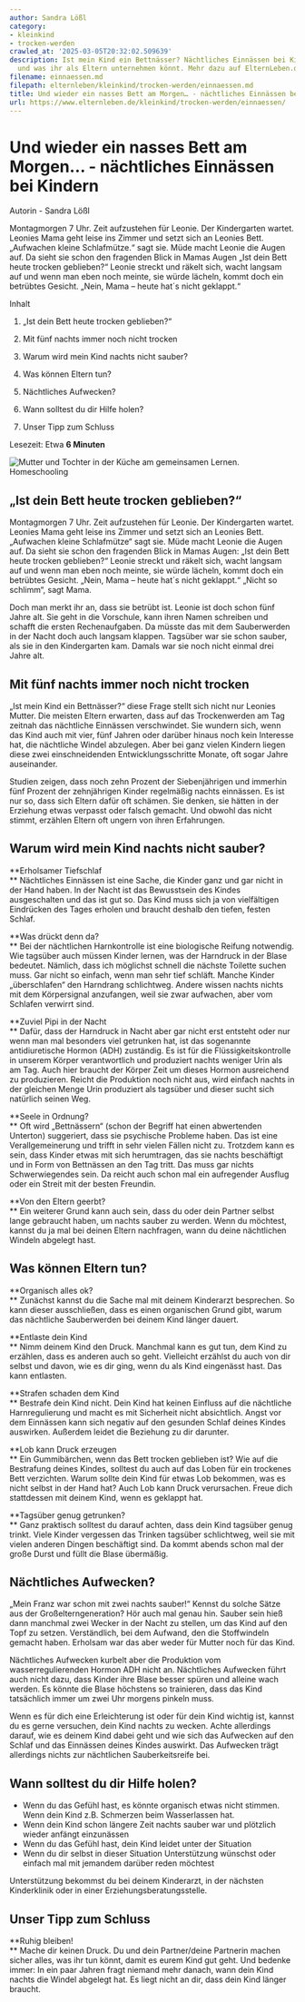 ```yaml
---
author: Sandra Lößl
category:
- kleinkind
- trocken-werden
crawled_at: '2025-03-05T20:32:02.509639'
description: Ist mein Kind ein Bettnässer? Nächtliches Einnässen bei Kindern – Ursachen
  und was ihr als Eltern unternehmen könnt. Mehr dazu auf ElternLeben.de
filename: einnaessen.md
filepath: elternleben/kleinkind/trocken-werden/einnaessen.md
title: Und wieder ein nasses Bett am Morgen… - nächtliches Einnässen bei Kindern
url: https://www.elternleben.de/kleinkind/trocken-werden/einnaessen/
---
```


#  Und wieder ein nasses Bett am Morgen… - nächtliches Einnässen bei Kindern

Autorin - Sandra Lößl

Montagmorgen 7 Uhr. Zeit aufzustehen für Leonie. Der Kindergarten wartet.
Leonies Mama geht leise ins Zimmer und setzt sich an Leonies Bett. „Aufwachen
kleine Schlafmütze.“ sagt sie. Müde macht Leonie die Augen auf. Da sieht sie
schon den fragenden Blick in Mamas Augen „Ist dein Bett heute trocken
geblieben?“ Leonie streckt und räkelt sich, wacht langsam auf und wenn man
eben noch meinte, sie würde lächeln, kommt doch ein betrübtes Gesicht. „Nein,
Mama – heute hat´s nicht geklappt.“

Inhalt

1. „Ist dein Bett heute trocken geblieben?“

2. Mit fünf nachts immer noch nicht trocken

3. Warum wird mein Kind nachts nicht sauber?

4. Was können Eltern tun?

5. Nächtliches Aufwecken?

6. Wann solltest du dir Hilfe holen?

7. Unser Tipp zum Schluss

Lesezeit: Etwa **6 Minuten**

![Mutter und Tochter in der Küche am gemeinsamen Lernen.
Homeschooling](/fileadmin/_processed_/3/a/csm_Artikel_Und_wieder_ein_nasses_Bett_am_Morgen_na__chtliches_Einna__ssen_bei_Kindern_74c14debf8.jpg)

##  „Ist dein Bett heute trocken geblieben?“

Montagmorgen 7 Uhr. Zeit aufzustehen für Leonie. Der Kindergarten wartet.
Leonies Mama geht leise ins Zimmer und setzt sich an Leonies Bett. „Aufwachen
kleine Schlafmütze“ sagt sie. Müde macht Leonie die Augen auf. Da sieht sie
schon den fragenden Blick in Mamas Augen: „Ist dein Bett heute trocken
geblieben?“ Leonie streckt und räkelt sich, wacht langsam auf und wenn man
eben noch meinte, sie würde lächeln, kommt doch ein betrübtes Gesicht. „Nein,
Mama – heute hat´s nicht geklappt.“ „Nicht so schlimm“, sagt Mama.  
  
Doch man merkt ihr an, dass sie betrübt ist. Leonie ist doch schon fünf Jahre
alt. Sie geht in die Vorschule, kann ihren Namen schreiben und schafft die
ersten Rechenaufgaben. Da müsste das mit dem Sauberwerden in der Nacht doch
auch langsam klappen. Tagsüber war sie schon sauber, als sie in den
Kindergarten kam. Damals war sie noch nicht einmal drei Jahre alt.

##  Mit fünf nachts immer noch nicht trocken

„Ist mein Kind ein Bettnässer?“ diese Frage stellt sich nicht nur Leonies
Mutter. Die meisten Eltern erwarten, dass auf das Trockenwerden am Tag zeitnah
das nächtliche Einnässen verschwindet. Sie wundern sich, wenn das Kind auch
mit vier, fünf Jahren oder darüber hinaus noch kein Interesse hat, die
nächtliche Windel abzulegen. Aber bei ganz vielen Kindern liegen diese zwei
einschneidenden Entwicklungsschritte Monate, oft sogar Jahre auseinander.  
  
Studien zeigen, dass noch zehn Prozent der Siebenjährigen und immerhin fünf
Prozent der zehnjährigen Kinder regelmäßig nachts einnässen. Es ist nur so,
dass sich Eltern dafür oft schämen. Sie denken, sie hätten in der Erziehung
etwas verpasst oder falsch gemacht. Und obwohl das nicht stimmt, erzählen
Eltern oft ungern von ihren Erfahrungen.

##  Warum wird mein Kind nachts nicht sauber?

**Erholsamer Tiefschlaf  
** Nächtliches Einnässen ist eine Sache, die Kinder ganz und gar nicht in der
Hand haben. In der Nacht ist das Bewusstsein des Kindes ausgeschalten und das
ist gut so. Das Kind muss sich ja von vielfältigen Eindrücken des Tages
erholen und braucht deshalb den tiefen, festen Schlaf.  
  
**Was drückt denn da?  
** Bei der nächtlichen Harnkontrolle ist eine biologische Reifung notwendig.
Wie tagsüber auch müssen Kinder lernen, was der Harndruck in der Blase
bedeutet. Nämlich, dass ich möglichst schnell die nächste Toilette suchen
muss. Gar nicht so einfach, wenn man sehr tief schläft. Manche Kinder
„überschlafen“ den Harndrang schlichtweg. Andere wissen nachts nichts mit dem
Körpersignal anzufangen, weil sie zwar aufwachen, aber vom Schlafen verwirrt
sind.  
  
**Zuviel Pipi in der Nacht  
** Dafür, dass der Harndruck in Nacht aber gar nicht erst entsteht oder nur
wenn man mal besonders viel getrunken hat, ist das sogenannte antidiuretische
Hormon (ADH) zuständig. Es ist für die Flüssigkeitskontrolle in unserem Körper
verantwortlich und produziert nachts weniger Urin als am Tag. Auch hier
braucht der Körper Zeit um dieses Hormon ausreichend zu produzieren. Reicht
die Produktion noch nicht aus, wird einfach nachts in der gleichen Menge Urin
produziert als tagsüber und dieser sucht sich natürlich seinen Weg.  
  
**Seele in Ordnung?  
** Oft wird „Bettnässern“ (schon der Begriff hat einen abwertenden Unterton)
suggeriert, dass sie psychische Probleme haben. Das ist eine Verallgemeinerung
und trifft in sehr vielen Fällen nicht zu. Trotzdem kann es sein, dass Kinder
etwas mit sich herumtragen, das sie nachts beschäftigt und in Form von
Bettnässen an den Tag tritt. Das muss gar nichts Schwerwiegendes sein. Da
reicht auch schon mal ein aufregender Ausflug oder ein Streit mit der besten
Freundin.  
  
**Von den Eltern geerbt?  
** Ein weiterer Grund kann auch sein, dass du oder dein Partner selbst lange
gebraucht haben, um nachts sauber zu werden. Wenn du möchtest, kannst du ja
mal bei deinen Eltern nachfragen, wann du deine nächtlichen Windeln abgelegt
hast.

##  Was können Eltern tun?

**Organisch alles ok?  
** Zunächst kannst du die Sache mal mit deinem Kinderarzt besprechen. So kann
dieser ausschließen, dass es einen organischen Grund gibt, warum das
nächtliche Sauberwerden bei deinem Kind länger dauert.  
  
**Entlaste dein Kind  
** Nimm deinem Kind den Druck. Manchmal kann es gut tun, dem Kind zu erzählen,
dass es anderen auch so geht. Vielleicht erzählst du auch von dir selbst und
davon, wie es dir ging, wenn du als Kind eingenässt hast. Das kann entlasten.  
  
**Strafen schaden dem Kind  
** Bestrafe dein Kind nicht. Dein Kind hat keinen Einfluss auf die nächtliche
Harnregulierung und macht es mit Sicherheit nicht absichtlich. Angst vor dem
Einnässen kann sich negativ auf den gesunden Schlaf deines Kindes auswirken.
Außerdem leidet die Beziehung zu dir darunter.  
  
**Lob kann Druck erzeugen  
** Ein Gummibärchen, wenn das Bett trocken geblieben ist? Wie auf die
Bestrafung deines Kindes, solltest du auch auf das Loben für ein trockenes
Bett verzichten. Warum sollte dein Kind für etwas Lob bekommen, was es nicht
selbst in der Hand hat? Auch Lob kann Druck verursachen. Freue dich
stattdessen mit deinem Kind, wenn es geklappt hat.  
  
**Tagsüber genug getrunken?  
** Ganz praktisch solltest du darauf achten, dass dein Kind tagsüber genug
trinkt. Viele Kinder vergessen das Trinken tagsüber schlichtweg, weil sie mit
vielen anderen Dingen beschäftigt sind. Da kommt abends schon mal der große
Durst und füllt die Blase übermäßig.

##  Nächtliches Aufwecken?

„Mein Franz war schon mit zwei nachts sauber!“ Kennst du solche Sätze aus der
Großelterngeneration? Hör auch mal genau hin. Sauber sein hieß dann manchmal
zwei Wecker in der Nacht zu stellen, um das Kind auf den Topf zu setzen.
Verständlich, bei dem Aufwand, den die Stoffwindeln gemacht haben. Erholsam
war das aber weder für Mutter noch für das Kind.  
  
Nächtliches Aufwecken kurbelt aber die Produktion vom wasserregulierenden
Hormon ADH nicht an. Nächtliches Aufwecken führt auch nicht dazu, dass Kinder
ihre Blase besser spüren und alleine wach werden. Es könnte die Blase
höchstens so trainieren, dass das Kind tatsächlich immer um zwei Uhr morgens
pinkeln muss.  
  
Wenn es für dich eine Erleichterung ist oder für dein Kind wichtig ist, kannst
du es gerne versuchen, dein Kind nachts zu wecken. Achte allerdings darauf,
wie es deinem Kind dabei geht und wie sich das Aufwecken auf den Schlaf und
das Einnässen deines Kindes auswirkt. Das Aufwecken trägt allerdings nichts
zur nächtlichen Sauberkeitsreife bei.

##  Wann solltest du dir Hilfe holen?

  * Wenn du das Gefühl hast, es könnte organisch etwas nicht stimmen. Wenn dein Kind z.B. Schmerzen beim Wasserlassen hat.
  * Wenn dein Kind schon längere Zeit nachts sauber war und plötzlich wieder anfängt einzunässen
  * Wenn du das Gefühl hast, dein Kind leidet unter der Situation 
  * Wenn du dir selbst in dieser Situation Unterstützung wünschst oder einfach mal mit jemandem darüber reden möchtest

Unterstützung bekommst du bei deinem Kinderarzt, in der nächsten Kinderklinik
oder in einer Erziehungsberatungsstelle.

##  Unser Tipp zum Schluss

**Ruhig bleiben!  
** Mache dir keinen Druck. Du und dein Partner/deine Partnerin machen sicher
alles, was ihr tun könnt, damit es eurem Kind gut geht. Und bedenke immer: In
ein paar Jahren fragt niemand mehr danach, wann dein Kind nachts die Windel
abgelegt hat. Es liegt nicht an dir, dass dein Kind länger braucht.

